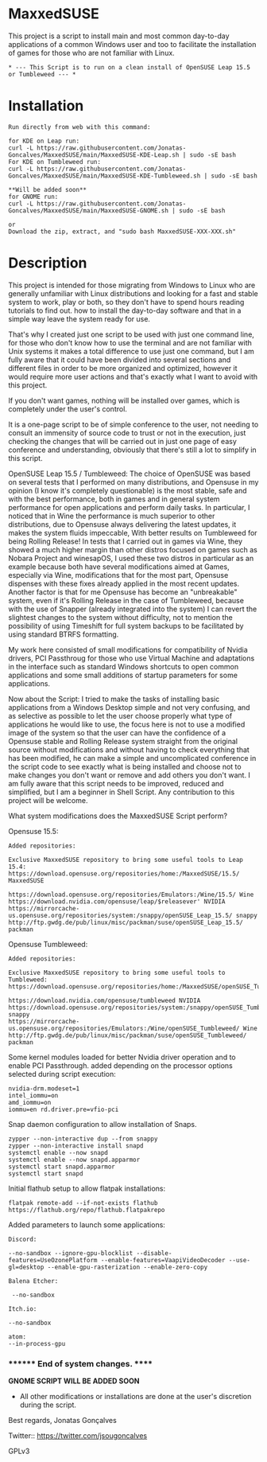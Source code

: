 # MaxxedSUSE

This project is a script to install main and most common day-to-day applications of a common Windows user and  too to facilitate the installation of games for those who are not familiar with Linux.

    * --- This Script is to run on a clean install of OpenSUSE Leap 15.5 or Tumbleweed --- *

# Installation

    Run directly from web with this command: 

    for KDE on Leap run:
    curl -L https://raw.githubusercontent.com/Jonatas-Goncalves/MaxxedSUSE/main/MaxxedSUSE-KDE-Leap.sh | sudo -sE bash
    For KDE on Tumbleweed run:
    curl -L https://raw.githubusercontent.com/Jonatas-Goncalves/MaxxedSUSE/main/MaxxedSUSE-KDE-Tumbleweed.sh | sudo -sE bash
    
    **Will be added soon**
    for GNOME run:
    curl -L https://raw.githubusercontent.com/Jonatas-Goncalves/MaxxedSUSE/main/MaxxedSUSE-GNOME.sh | sudo -sE bash

    or
    Download the zip, extract, and "sudo bash MaxxedSUSE-XXX-XXX.sh"



# Description
This project is intended for those migrating from Windows to Linux who are generally unfamiliar with Linux distributions and looking for a fast and stable system to work, play or both, so they don't have to spend hours reading tutorials to find out. how to install the day-to-day software and that in a simple way leave the system ready for use.

That's why I created just one script to be used with just one command line, for those who don't know how to use the terminal and are not familiar with Unix systems it makes a total difference to use just one command, but I am fully aware that it could have been divided into several sections and different files in order to be more organized and optimized, however it would require more user actions and that's exactly what I want to avoid with this project.

If you don't want games, nothing will be installed over games, which is completely under the user's control.

It is a one-page script to be of simple conference to the user, not needing to consult an immensity of source code to trust or not in the execution, just checking the changes that will be carried out in just one page of easy conference and understanding, obviously that there's still a lot to simplify in this script.

OpenSUSE Leap 15.5 / Tumbleweed:
The choice of OpenSUSE was based on several tests that I performed on many distributions, and Opensuse in my opinion (I know it's completely questionable) is the most stable, safe and with the best performance, both in games and in general system performance for open applications and perform daily tasks.
In particular, I noticed that in Wine the performance is much superior to other distributions, due to Opensuse always delivering the latest updates, it makes the system fluids impeccable, With better results on Tumbleweed for being Rolling Release!
In tests that I carried out in games via Wine, they showed a much higher margin than other distros focused on games such as Nobara Project and winesapOS, I used these two distros in particular as an example because both have several modifications aimed at Games, especially via Wine, modifications that for the most part, Opensuse dispenses with these fixes already applied in the most recent updates.
Another factor is that for me Opensuse has become an "unbreakable" system, even if it's Rolling Release in the case of Tumbleweed, because with the use of Snapper (already integrated into the system) I can revert the slightest changes to the system without difficulty, not to mention the possibility of using Timeshift for full system backups to be facilitated by using standard BTRFS formatting.

My work here consisted of small modifications for compatibility of Nvidia drivers, PCI Passthroug for those who use Virtual Machine and adaptations in the interface such as standard Windows shortcuts to open common applications and some small additions of startup parameters for some applications.

Now about the Script:
I tried to make the tasks of installing basic applications from a Windows Desktop simple and not very confusing, and as selective as possible to let the user choose properly what type of applications he would like to use, the focus here is not to use a modified image of the system so that the user can have the confidence of a Opensuse stable and Rolling Release system straight from the original source without modifications and without having to check everything that has been modified, he can make a simple and uncomplicated conference in the script code to see exactly what is being installed and choose not to make changes you don't want or remove and add others you don't want.
I am fully aware that this script needs to be improved, reduced and simplified, but I am a beginner in Shell Script. Any contribution to this project will be welcome.


What system modifications does the MaxxedSUSE Script perform?

Opensuse 15.5:

    Added repositories:

    Exclusive MaxxedSUSE repository to bring some useful tools to Leap 15.4:
    https://download.opensuse.org/repositories/home:/MaxxedSUSE/15.5/ MaxxedSUSE

    https://download.opensuse.org/repositories/Emulators:/Wine/15.5/ Wine
    https://download.nvidia.com/opensuse/leap/$releasever' NVIDIA
    https://mirrorcache-us.opensuse.org/repositories/system:/snappy/openSUSE_Leap_15.5/ snappy
    http://ftp.gwdg.de/pub/linux/misc/packman/suse/openSUSE_Leap_15.5/ packman
    
Opensuse Tumbleweed:

    Added repositories:

    Exclusive MaxxedSUSE repository to bring some useful tools to Tumbleweed:
    https://download.opensuse.org/repositories/home:/MaxxedSUSE/openSUSE_Tumbleweed

    https://download.nvidia.com/opensuse/tumbleweed NVIDIA
    https://download.opensuse.org/repositories/system:/snappy/openSUSE_Tumbleweed snappy
    https://mirrorcache-us.opensuse.org/repositories/Emulators:/Wine/openSUSE_Tumbleweed/ Wine
    http://ftp.gwdg.de/pub/linux/misc/packman/suse/openSUSE_Tumbleweed/ packman



Some kernel modules loaded for better Nvidia driver operation and to enable PCI Passthrough.
added depending on the processor options selected during script execution:
    
    nvidia-drm.modeset=1
    intel_iommu=on
    amd_iommu=on
    iommu=en rd.driver.pre=vfio-pci

Snap daemon configuration to allow installation of Snaps.

    zypper --non-interactive dup --from snappy
    zypper --non-interactive install snapd
    systemctl enable --now snapd
    systemctl enable --now snapd.apparmor
    systemctl start snapd.apparmor
    systemctl start snapd

Initial flathub setup to allow flatpak installations:

    flatpak remote-add --if-not-exists flathub https://flathub.org/repo/flathub.flatpakrepo


Added parameters to launch some applications:

    Discord:

    --no-sandbox --ignore-gpu-blocklist --disable-features=UseOzonePlatform --enable-features=VaapiVideoDecoder --use-gl=desktop --enable-gpu-rasterization --enable-zero-copy

    Balena Etcher:

     --no-sandbox

    Itch.io:

    --no-sandbox
    
    atom:
    --in-process-gpu


### ****** End of system changes. ****

**GNOME SCRIPT WILL BE ADDED SOON**


- All other modifications or installations are done at the user's discretion during the script.


Best regards, Jonatas Gonçalves

Twitter:: https://twitter.com/jsougoncalves


GPLv3
